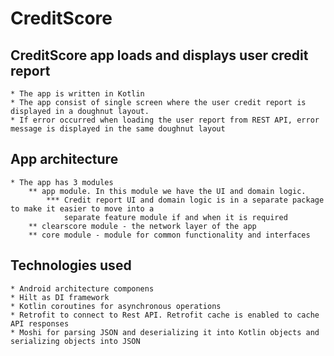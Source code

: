 # CreditScore

## CreditScore app loads and displays user credit report

    * The app is written in Kotlin
    * The app consist of single screen where the user credit report is displayed in a doughnut layout. 
    * If error occurred when loading the user report from REST API, error message is displayed in the same doughnut layout

## **App architecture**

    * The app has 3 modules
        ** app module. In this module we have the UI and domain logic.
            *** Credit report UI and domain logic is in a separate package to make it easier to move into a 
                separate feature module if and when it is required
        ** clearscore module - the network layer of the app 
        ** core module - module for common functionality and interfaces

## **Technologies used**

    * Android architecture componens
    * Hilt as DI framework
    * Kotlin coroutines for asynchronous operations
    * Retrofit to connect to Rest API. Retrofit cache is enabled to cache API responses
    * Moshi for parsing JSON and deserializing it into Kotlin objects and serializing objects into JSON
